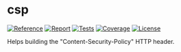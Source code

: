 # csp

[![Reference][godoc-image]][godoc-url]
[![Report][report-image]][report-url]
[![Tests][tests-image]][tests-url]
[![Coverage][codecov-image]][codecov-url]
[![License][license-image]][license-url]

Helps building the "Content-Security-Policy" HTTP header.

[godoc-image]: https://godoc.org/github.com/aerogo/csp?status.svg
[godoc-url]: https://godoc.org/github.com/aerogo/csp
[report-image]: https://goreportcard.com/badge/github.com/aerogo/csp
[report-url]: https://goreportcard.com/report/github.com/aerogo/csp
[tests-image]: https://cloud.drone.io/api/badges/aerogo/csp/status.svg
[tests-url]: https://cloud.drone.io/aerogo/csp
[codecov-image]: https://codecov.io/gh/aerogo/csp/graph/badge.svg
[codecov-url]: https://codecov.io/gh/aerogo/csp
[license-image]: https://img.shields.io/badge/license-MIT-blue.svg
[license-url]: https://github.com/aerogo/csp/blob/master/LICENSE
